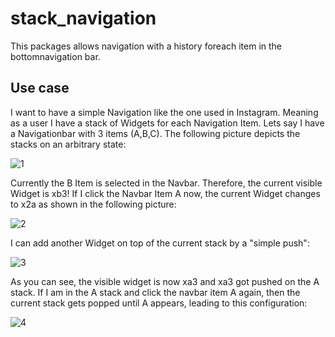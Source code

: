 # stack_navigation

This packages allows navigation with a history foreach item in the bottomnavigation bar. 

## Use case

I want to have a simple Navigation like the one used in Instagram. Meaning as a user I have a stack of Widgets for each Navigation Item. Lets say I have a Navigationbar with 3 items (A,B,C).
The following picture depicts the stacks on an arbitrary state:

![1](https://user-images.githubusercontent.com/15171332/113896552-5595ca00-97ca-11eb-9ce2-a0e9cab927eb.png)

Currently the B Item is selected in the Navbar. Therefore, the current visible Widget is xb3!
If I click the Navbar Item A now, the current Widget changes to x2a as shown in the following picture:

![2](https://user-images.githubusercontent.com/15171332/113896830-942b8480-97ca-11eb-8dbb-d15c5bd61a8c.png)

I can add another Widget on top of the current stack by a "simple push":

![3](https://user-images.githubusercontent.com/15171332/113896923-ad343580-97ca-11eb-805b-a04f679d5528.png)

As you can see, the visible widget is now xa3 and xa3 got pushed on the A stack.
If I am in the A stack and click the navbar item A again, then the current stack gets popped until A appears, leading to this configuration:

![4](https://user-images.githubusercontent.com/15171332/113897190-eff60d80-97ca-11eb-92d8-a1be46261593.png)


